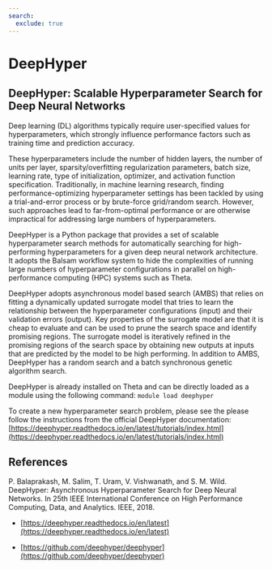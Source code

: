 ```yaml
---
search:
  exclude: true
---
```


# DeepHyper

## DeepHyper: Scalable Hyperparameter Search for Deep Neural Networks

Deep learning (DL) algorithms typically require user-specified values for hyperparameters, which strongly influence performance factors such as training time and prediction accuracy. 

These hyperparameters include the number of hidden layers, the number of units per layer, sparsity/overfitting regularization parameters, batch size, learning rate, type of initialization, optimizer, and activation function specification. Traditionally, in machine learning research, finding performance-optimizing hyperparameter settings has been tackled by using a trial-and-error process or by brute-force grid/random search.  However, such approaches lead to far-from-optimal performance or are otherwise impractical for addressing large numbers of hyperparameters.

DeepHyper is a Python package that provides a set of scalable hyperparameter search methods for automatically searching for high-performing hyperparameters for a given deep neural network architecture. It adopts the Balsam workflow system to hide the complexities of running large numbers of hyperparameter configurations in parallel on high-performance computing (HPC) systems such as Theta.

DeepHyper adopts asynchronous model based search (AMBS) that relies on fitting a dynamically updated surrogate model that tries to learn the relationship between the hyperparameter configurations (input) and their validation errors (output). Key properties of the surrogate model are that it is cheap to evaluate and can be used to prune the search space and identify promising regions. The surrogate model is iteratively refined in the promising regions of the search space by obtaining new outputs at inputs that are predicted by the model to be high performing.  In addition to AMBS, DeepHyper has a random search and a batch synchronous genetic algorithm search.

DeepHyper is already installed on Theta and can be directly loaded as a module using the following command:
``` module load deephyper ```

To create a new hyperparameter search problem, please see the please follow the instructions from the official DeepHyper documentation: [https://deephyper.readthedocs.io/en/latest/tutorials/index.html](https://deephyper.readthedocs.io/en/latest/tutorials/index.html)

## References

P. Balaprakash, M. Salim, T. Uram, V. Vishwanath, and S. M. Wild. DeepHyper: Asynchronous Hyperparameter Search for Deep Neural Networks. In 25th IEEE International Conference on High Performance Computing, Data, and Analytics. IEEE, 2018.

- [https://deephyper.readthedocs.io/en/latest](https://deephyper.readthedocs.io/en/latest)

- [https://github.com/deephyper/deephyper](https://github.com/deephyper/deephyper)

